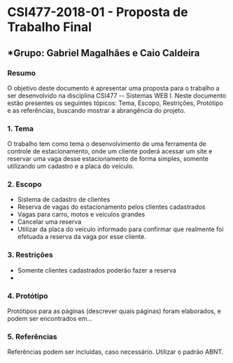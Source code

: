# **CSI477-2018-01 - Proposta de Trabalho Final**
## *Grupo: Gabriel Magalhães e Caio Caldeira


### Resumo
O objetivo deste documento é apresentar uma proposta para o trabalho a ser desenvolvido na disciplina CSI477 -- Sistemas WEB I. Neste documento estão presentes os seguintes tópicos: Tema, Escopo, Restrições, Protótipo e as referências, buscando mostrar a abrangência do projeto.

### 1. Tema

 O trabalho tem como tema o desenvolvimento de uma ferramenta de controle de estacionamento, onde um cliente poderá acessar um site e reservar uma vaga desse estacionamento de forma simples, somente utilizando um cadastro e a placa do veículo.

### 2. Escopo
* Sistema de cadastro de clientes
* Reserva de vagas do estacionamento pelos clientes cadastrados
* Vagas para carro, motos e veículos grandes
* Cancelar uma reserva
* Utilizar da placa do veículo informado para confirmar que realmente foi efetuada a reserva da vaga por esse cliente.


### 3. Restrições

 * Somente clientes cadastrados poderão fazer a reserva
 * 

### 4. Protótipo
  Protótipos para as páginas (descrever quais páginas) foram elaborados, e podem ser encontrados em...

### 5. Referências
Referências podem ser incluídas, caso necessário. Utilizar o padrão ABNT.
